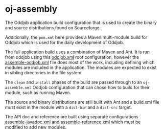# oj-assembly

The Oddjob application build configuration that is used to create the binary and source 
distributions found on Sourceforge.

Additionally, the `pom.xml` here provides a Maven multi-module build for Oddjob which is used 
for the daily development of Oddjob. 

The full application build uses a combination of Maven and Ant. It is run from oddjob
using this [oddjob.xml](oddjob.xml) root configuration, however the 
[assemble-oddjob.xml](assemble-oddjob.xml) file does most of the work, including defining
which modules are included in the application. The modules are expected
to exist in sibling directories in the file system. 

The `clean` and `install` phases of the build are passed through to 
an `oj-assemble.xml` Oddjob configuration
that can chose how to build for their module, such as running Maven.

The source and binary distributions are still built with Ant and a build.xml file
must exist in the module with a `dist-bin` and a `dist-src` target.

The API doc and reference are built using separate configurations 
[assemble-javadoc.xml](assemble-javadoc.xml) and [assemble-reference.xml](assemble-reference.xml)
which must be modified to add new modules.
